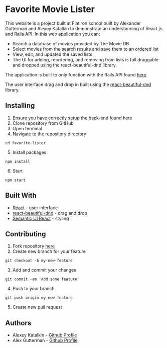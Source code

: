 # Favorite Movie Lister

This website is a project built at Flatiron school built by Alexander Gutterman and Alexey Katalkin to demonstrate an understanding of React.js and Rails API. In this web application you can:

* Search a database of movies provided by The Movie DB
* Select movies from the search results and save them to an ordered list
* View, edit, and updated the saved lists
* The UI for adding, reordering, and removing from lists is full draggable and dropped using the react-beautiful-dnd library.

The application is built to only function with the Rails API found [here](https://github.com/GuttermanA/favorite-lister-backend).

The user interface drag and drop in built using the [react-beautiful-dnd](https://github.com/atlassian/react-beautiful-dnd) library.

## Installing
1. Ensure you have correctly setup the back-end found [here](https://github.com/GuttermanA/favorite-lister-backend)
2. Clone repository from GitHub
3. Open terminal
4. Navigate to the repository directory
```
cd favorite-lister
```
5. Install packages
```
npm install
```
6. Start
```
npm start
```

## Built With
* [React](https://reactjs.org/) - user interface
* [react-beautiful-dnd](https://github.com/atlassian/react-beautiful-dnd) - drag and drop
* [Semantic UI React](https://react.semantic-ui.com/) - styling

## Contributing
1. Fork repository [here](https://github.com/GuttermanA/favorite-lister)
2. Create new branch for your feature
```
git checkout -b my-new-feature
```
3. Add and commit your changes
```
git commit -am 'Add some feature'
```
4. Push to your branch
```
git push origin my-new-feature
```
5. Create new pull request


## Authors
* Alexey Katalkin - [Github Profile](https://github.com/Raskovan)
* Alex Gutterman - [Github Profile](https://github.com/guttermana)
